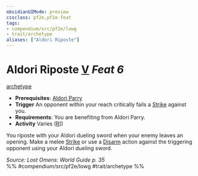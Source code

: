 ```yaml
---
obsidianUIMode: preview
cssclass: pf2e,pf2e-feat
tags:
- compendium/src/pf2e/lowg
- trait/archetype
aliases: ["Aldori Riposte"]
---
```

# Aldori Riposte  [V](/rules/core-rulebook/chapter-9-playing-the-game.md#Actions "Varies") *Feat 6*  
[archetype](/rules/traits/archetype.md)  

- **Prerequisites**: [Aldori Parry](/compendium/feats/aldori-parry-lowg.md)
- **Trigger** An opponent within your reach critically fails a [Strike](/rules/actions/strike.md) against you.
- **Requirements**: You are benefiting from Aldori Parry.
- **Activity** Varies ([R](/rules/core-rulebook/chapter-9-playing-the-game.md#Actions "Reaction")])

You riposte with your Aldori dueling sword when your enemy leaves an opening. Make a melee [Strike](/rules/actions/strike.md) or use a [Disarm](/rules/actions/disarm.md) action against the triggering opponent using your Aldori dueling sword.

*Source: Lost Omens: World Guide p. 35*  
%% #compendium/src/pf2e/lowg #trait/archetype %%